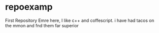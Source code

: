 # repoexamp
First Repository
Emre here, I like c++ and coffescript.
i have had tacos on the mmon and fnd them far superior
